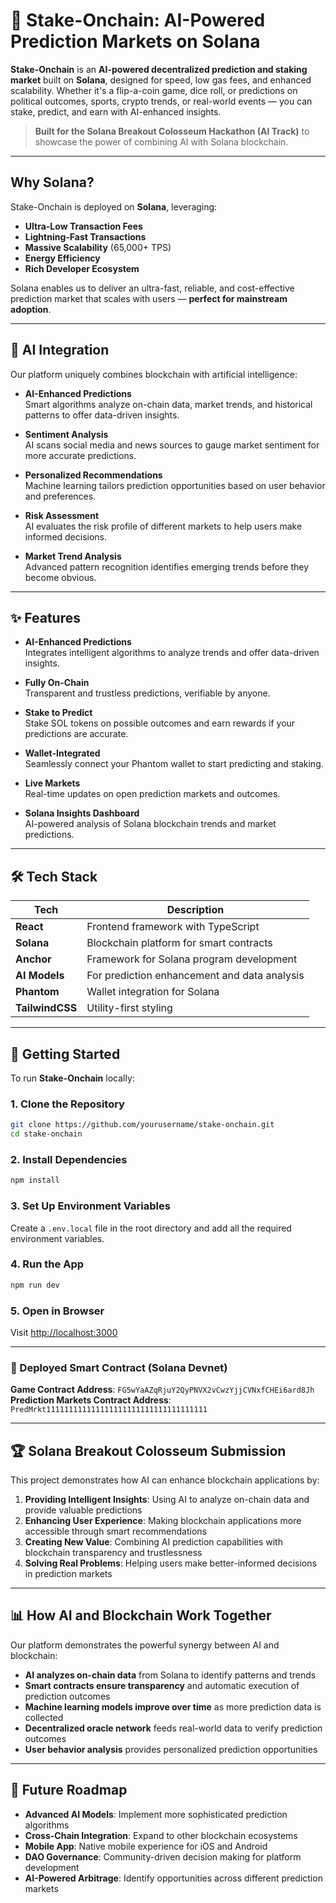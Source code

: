 # 🔮 Stake-Onchain: AI-Powered Prediction Markets on Solana

**Stake-Onchain** is an **AI-powered decentralized prediction and staking market** built on **Solana**, designed for speed, low gas fees, and enhanced scalability. Whether it's a flip-a-coin game, dice roll, or predictions on political outcomes, sports, crypto trends, or real-world events — you can stake, predict, and earn with AI-enhanced insights.

> **Built for the Solana Breakout Colosseum Hackathon (AI Track)** to showcase the power of combining AI with Solana blockchain.

---

## Why Solana?

Stake-Onchain is deployed on **Solana**, leveraging:

- **Ultra-Low Transaction Fees**  
- **Lightning-Fast Transactions**  
- **Massive Scalability** (65,000+ TPS)  
- **Energy Efficiency**
- **Rich Developer Ecosystem**

Solana enables us to deliver an ultra-fast, reliable, and cost-effective prediction market that scales with users — **perfect for mainstream adoption**.

---

## 🧠 AI Integration

Our platform uniquely combines blockchain with artificial intelligence:

- **AI-Enhanced Predictions**  
  Smart algorithms analyze on-chain data, market trends, and historical patterns to offer data-driven insights.

- **Sentiment Analysis**  
  AI scans social media and news sources to gauge market sentiment for more accurate predictions.

- **Personalized Recommendations**  
  Machine learning tailors prediction opportunities based on user behavior and preferences.

- **Risk Assessment**  
  AI evaluates the risk profile of different markets to help users make informed decisions.

- **Market Trend Analysis**  
  Advanced pattern recognition identifies emerging trends before they become obvious.

---

## ✨ Features

- **AI-Enhanced Predictions**  
  Integrates intelligent algorithms to analyze trends and offer data-driven insights.

- **Fully On-Chain**  
  Transparent and trustless predictions, verifiable by anyone.

- **Stake to Predict**  
  Stake SOL tokens on possible outcomes and earn rewards if your predictions are accurate.

- **Wallet-Integrated**  
  Seamlessly connect your Phantom wallet to start predicting and staking.

- **Live Markets**  
  Real-time updates on open prediction markets and outcomes.

- **Solana Insights Dashboard**  
  AI-powered analysis of Solana blockchain trends and market predictions.

---

## 🛠 Tech Stack

| Tech            | Description                                |
|-----------------|--------------------------------------------|
| **React**       | Frontend framework with TypeScript         |
| **Solana**      | Blockchain platform for smart contracts    |
| **Anchor**      | Framework for Solana program development   |
| **AI Models**   | For prediction enhancement and data analysis |
| **Phantom**     | Wallet integration for Solana              |
| **TailwindCSS** | Utility-first styling                      |

---

## 🚀 Getting Started

To run **Stake-Onchain** locally:

### 1. Clone the Repository

```bash
git clone https://github.com/yourusername/stake-onchain.git
cd stake-onchain
```

### 2. Install Dependencies

```bash
npm install
```

### 3. Set Up Environment Variables

Create a `.env.local` file in the root directory and add all the required environment variables.

### 4. Run the App

```bash
npm run dev
```

### 5. Open in Browser

Visit [http://localhost:3000](http://localhost:3000)

---

### 🔗 Deployed Smart Contract (Solana Devnet)

**Game Contract Address**: `FG5wYaAZqRjuY2QyPNVX2vCwzYjjCVNxfCHEi6ard8Jh`
**Prediction Markets Contract Address**: `PredMrkt111111111111111111111111111111111111`

---

## 🏆 Solana Breakout Colosseum Submission

This project demonstrates how AI can enhance blockchain applications by:

1. **Providing Intelligent Insights**: Using AI to analyze on-chain data and provide valuable predictions
2. **Enhancing User Experience**: Making blockchain applications more accessible through smart recommendations
3. **Creating New Value**: Combining AI prediction capabilities with blockchain transparency and trustlessness
4. **Solving Real Problems**: Helping users make better-informed decisions in prediction markets

---

## 📊 How AI and Blockchain Work Together

Our platform demonstrates the powerful synergy between AI and blockchain:

- **AI analyzes on-chain data** from Solana to identify patterns and trends
- **Smart contracts ensure transparency** and automatic execution of prediction outcomes
- **Machine learning models improve over time** as more prediction data is collected
- **Decentralized oracle network** feeds real-world data to verify prediction outcomes
- **User behavior analysis** provides personalized prediction opportunities

---

## 📝 Future Roadmap

- **Advanced AI Models**: Implement more sophisticated prediction algorithms
- **Cross-Chain Integration**: Expand to other blockchain ecosystems
- **Mobile App**: Native mobile experience for iOS and Android
- **DAO Governance**: Community-driven decision making for platform development
- **AI-Powered Arbitrage**: Identify opportunities across different prediction markets

